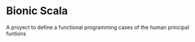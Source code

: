 # Bionic Scala
A proyect to define a functional programming cases of the human principal funtions


